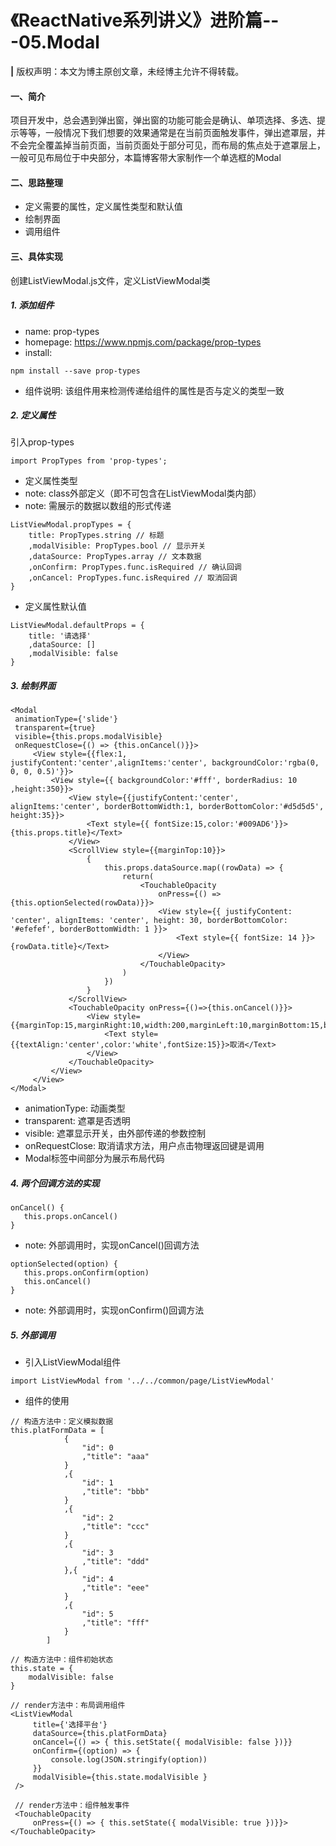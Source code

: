# 《ReactNative系列讲义》进阶篇---05.Modal
**|** 版权声明：本文为博主原创文章，未经博主允许不得转载。
#### 一、简介
项目开发中，总会遇到弹出窗，弹出窗的功能可能会是确认、单项选择、多选、提示等等，一般情况下我们想要的效果通常是在当前页面触发事件，弹出遮罩层，并不会完全覆盖掉当前页面，当前页面处于部分可见，而布局的焦点处于遮罩层上，一般可见布局位于中央部分，本篇博客带大家制作一个单选框的Modal

#### 二、思路整理
* 定义需要的属性，定义属性类型和默认值
* 绘制界面
* 调用组件

#### 三、具体实现
创建ListViewModal.js文件，定义ListViewModal类
##### 1. 添加组件
* name: prop-types
* homepage: https://www.npmjs.com/package/prop-types
* install:

```
npm install --save prop-types
```
* 组件说明: 该组件用来检测传递给组件的属性是否与定义的类型一致

##### 2. 定义属性
引入prop-types

```
import PropTypes from 'prop-types';
```

* 定义属性类型
* note: class外部定义（即不可包含在ListViewModal类内部）
* note: 需展示的数据以数组的形式传递

```
ListViewModal.propTypes = {
    title: PropTypes.string // 标题
    ,modalVisible: PropTypes.bool // 显示开关
    ,dataSource: PropTypes.array // 文本数据
    ,onConfirm: PropTypes.func.isRequired // 确认回调
    ,onCancel: PropTypes.func.isRequired // 取消回调
}
```

* 定义属性默认值

```
ListViewModal.defaultProps = {
    title: '请选择'
    ,dataSource: []
    ,modalVisible: false
}
```

##### 3. 绘制界面

```
<Modal
 animationType={'slide'}
 transparent={true}
 visible={this.props.modalVisible}
 onRequestClose={() => {this.onCancel()}}>
     <View style={{flex:1, justifyContent:'center',alignItems:'center', backgroundColor:'rgba(0, 0, 0, 0.5)'}}>
         <View style={{ backgroundColor:'#fff', borderRadius: 10 ,height:350}}>
             <View style={{justifyContent:'center', alignItems:'center', borderBottomWidth:1, borderBottomColor:'#d5d5d5', height:35}}>
                 <Text style={{ fontSize:15,color:'#009AD6'}}>{this.props.title}</Text>
             </View>
             <ScrollView style={{marginTop:10}}>
                 {
                     this.props.dataSource.map((rowData) => {
                         return(
                             <TouchableOpacity
                                 onPress={() => {this.optionSelected(rowData)}}>
                                 <View style={{ justifyContent: 'center', alignItems: 'center', height: 30, borderBottomColor: '#efefef', borderBottomWidth: 1 }}>
                                     <Text style={{ fontSize: 14 }}>{rowData.title}</Text>
                                 </View>
                             </TouchableOpacity>
                         )
                     })
                 }
             </ScrollView>
             <TouchableOpacity onPress={()=>{this.onCancel()}}>
                 <View style={{marginTop:15,marginRight:10,width:200,marginLeft:10,marginBottom:15,backgroundColor:'#009AD6',height:35,justifyContent:'center',borderRadius:1}}>
                     <Text style={{textAlign:'center',color:'white',fontSize:15}}>取消</Text>
                 </View>
             </TouchableOpacity>
         </View>
     </View>
</Modal>
```

* animationType: 动画类型
* transparent: 遮罩是否透明
* visible: 遮罩显示开关，由外部传递的参数控制
* onRequestClose: 取消请求方法，用户点击物理返回键是调用
* Modal标签中间部分为展示布局代码


##### 4. 两个回调方法的实现

```
onCancel() {
   this.props.onCancel()
}
```
* note: 外部调用时，实现onCancel()回调方法

```
optionSelected(option) {
   this.props.onConfirm(option)
   this.onCancel()
}
```
* note: 外部调用时，实现onConfirm()回调方法

##### 5. 外部调用
* 引入ListViewModal组件

```
import ListViewModal from '../../common/page/ListViewModal'
```

* 组件的使用

```
// 构造方法中：定义模拟数据
this.platFormData = [
            {
                "id": 0
                ,"title": "aaa"
            }
            ,{
                "id": 1
                ,"title": "bbb"
            }
            ,{
                "id": 2
                ,"title": "ccc"
            }
            ,{
                "id": 3
                ,"title": "ddd"
            },{
                "id": 4
                ,"title": "eee"
            }
            ,{
                "id": 5
                ,"title": "fff"
            }
        ]
        
// 构造方法中：组件初始状态
this.state = {
    modalVisible: false
}

// render方法中：布局调用组件
<ListViewModal
     title={'选择平台'}
     dataSource={this.platFormData}
     onCancel={() => { this.setState({ modalVisible: false })}}
     onConfirm={(option) => {
         console.log(JSON.stringify(option))
     }}
     modalVisible={this.state.modalVisible }
 />
 
 // render方法中：组件触发事件
 <TouchableOpacity
     onPress={() => { this.setState({ modalVisible: true })}}>
</TouchableOpacity>
```



